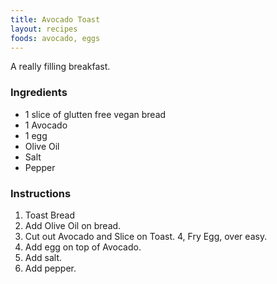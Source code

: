 ```yaml
---
title: Avocado Toast
layout: recipes
foods: avocado, eggs
---
```


A really filling breakfast.

### Ingredients
- 1 slice of glutten free vegan bread
- 1 Avocado
- 1 egg
- Olive Oil
- Salt
- Pepper

### Instructions
1. Toast Bread
2. Add Olive Oil on bread.
3. Cut out Avocado and Slice on Toast.
4, Fry Egg, over easy.
5. Add egg on top of Avocado.
6. Add salt.
7. Add pepper.

